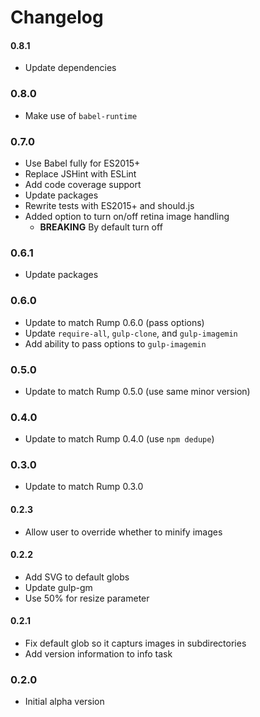 # Changelog

#### 0.8.1
- Update dependencies

### 0.8.0
- Make use of `babel-runtime`

### 0.7.0
- Use Babel fully for ES2015+
- Replace JSHint with ESLint
- Add code coverage support
- Update packages
- Rewrite tests with ES2015+ and should.js
- Added option to turn on/off retina image handling
  - **BREAKING** By default turn off

### 0.6.1
- Update packages

### 0.6.0
- Update to match Rump 0.6.0 (pass options)
- Update `require-all`, `gulp-clone`, and `gulp-imagemin`
- Add ability to pass options to `gulp-imagemin`

### 0.5.0
- Update to match Rump 0.5.0 (use same minor version)

### 0.4.0
- Update to match Rump 0.4.0 (use `npm dedupe`)

### 0.3.0
- Update to match Rump 0.3.0

#### 0.2.3
- Allow user to override whether to minify images

#### 0.2.2
- Add SVG to default globs
- Update gulp-gm
- Use 50% for resize parameter

#### 0.2.1
- Fix default glob so it capturs images in subdirectories
- Add version information to info task

### 0.2.0
- Initial alpha version
